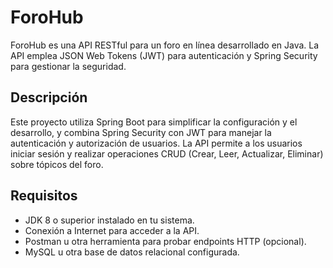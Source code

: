 # ForoHub

ForoHub es una API RESTful para un foro en línea desarrollado en Java. La API emplea JSON Web Tokens (JWT) para autenticación y Spring Security para gestionar la seguridad.

## Descripción

Este proyecto utiliza Spring Boot para simplificar la configuración y el desarrollo, y combina Spring Security con JWT para manejar la autenticación y autorización de usuarios. La API permite a los usuarios iniciar sesión y realizar operaciones CRUD (Crear, Leer, Actualizar, Eliminar) sobre tópicos del foro.

## Requisitos

- JDK 8 o superior instalado en tu sistema.
- Conexión a Internet para acceder a la API.
- Postman u otra herramienta para probar endpoints HTTP (opcional).
- MySQL u otra base de datos relacional configurada.
